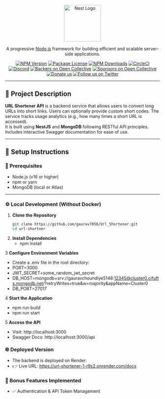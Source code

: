 <p align="center">
  <a href="http://nestjs.com/" target="blank"><img src="https://nestjs.com/img/logo-small.svg" width="120" alt="Nest Logo" /></a>
</p>

<p align="center">
  A progressive <a href="http://nodejs.org" target="_blank">Node.js</a> framework for building efficient and scalable server-side applications.
</p>

<p align="center">
  <a href="https://www.npmjs.com/~nestjscore" target="_blank"><img src="https://img.shields.io/npm/v/@nestjs/core.svg" alt="NPM Version" /></a>
  <a href="https://www.npmjs.com/~nestjscore" target="_blank"><img src="https://img.shields.io/npm/l/@nestjs/core.svg" alt="Package License" /></a>
  <a href="https://www.npmjs.com/~nestjscore" target="_blank"><img src="https://img.shields.io/npm/dm/@nestjs/common.svg" alt="NPM Downloads" /></a>
  <a href="https://circleci.com/gh/nestjs/nest" target="_blank"><img src="https://img.shields.io/circleci/build/github/nestjs/nest/master" alt="CircleCI" /></a>
  <a href="https://discord.gg/G7Qnnhy" target="_blank"><img src="https://img.shields.io/badge/discord-online-brightgreen.svg" alt="Discord"/></a>
  <a href="https://opencollective.com/nest#backer" target="_blank"><img src="https://opencollective.com/nest/backers/badge.svg" alt="Backers on Open Collective" /></a>
  <a href="https://opencollective.com/nest#sponsor" target="_blank"><img src="https://opencollective.com/nest/sponsors/badge.svg" alt="Sponsors on Open Collective" /></a>
  <a href="https://paypal.me/kamilmysliwiec" target="_blank"><img src="https://img.shields.io/badge/Donate-PayPal-ff3f59.svg" alt="Donate us"/></a>
  <a href="https://twitter.com/nestframework" target="_blank"><img src="https://img.shields.io/twitter/follow/nestframework.svg?style=social&label=Follow" alt="Follow us on Twitter"></a>
</p>

---

## 📄 Project Description

**URL Shortener API** is a backend service that allows users to convert long URLs into short links. Users can optionally provide custom short codes. The service tracks usage analytics (e.g., how many times a short URL is accessed).  
It is built using **NestJS** and **MongoDB** following RESTful API principles.  
Includes interactive Swagger documentation for ease of use.

---

## 🚀 Setup Instructions

### 🔧 Prerequisites

- Node.js (v16 or higher)
- npm or yarn
- MongoDB (local or Atlas)

---

### ⚙️ Local Development (Without Docker)

1. **Clone the Repository**
   ```bash
   git clone https://github.com/gaurav7058/Url_Shortener.git
   cd url-shortner
2. **Install Dependencies**
    - npm install

3 **Configure Environment Variables**
  - Create a .env file in the root directory:
  - PORT=3000
  - JWT_SECRET=some_random_jwt_secret
  - DB_HOST=mongodb+srv://gauravchoundiye5148:12345@cluster0.cifufts.mongodb.net/?retryWrites=true&w=majority&appName=Cluster0
  - DB_PORT=27017

4 **Start the Application**
  - npm run build
  - npm run start

5 **Access the API**
  - Visit: http://localhost:3000
  - Swagger Docs: http://localhost:3000/api


### 🌐 Deployed Version
- The backend is deployed on Render:
- 👉 Live URL: https://url-shortener-1-r9s2.onrender.com/docs


### 🏅 Bonus Features Implemented
- ✅ Authentication & API Token Management